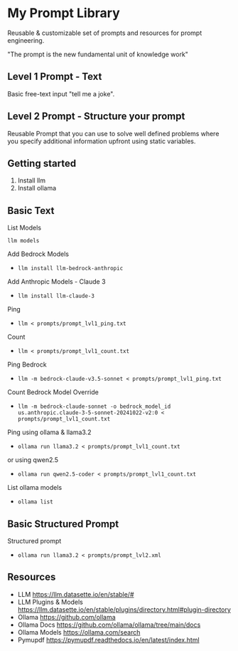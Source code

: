 # My Prompt Library

Reusable & customizable set of prompts and resources for prompt engineering.

"The prompt is the new fundamental unit of knowledge work"

## Level 1 Prompt - Text

Basic free-text input "tell me a joke".

## Level 2 Prompt - Structure your prompt

Reusable Prompt that you can use to solve well defined problems where you specify additional information upfront using static variables.

## Getting started

1. Install llm
2. Install ollama

## Basic Text

List Models

`llm models`

Add Bedrock Models

- `llm install llm-bedrock-anthropic`

Add Anthropic Models - Claude 3

- `llm install llm-claude-3`

Ping

- `llm < prompts/prompt_lvl1_ping.txt`

Count

- `llm < prompts/prompt_lvl1_count.txt`

Ping Bedrock

- `llm -m bedrock-claude-v3.5-sonnet < prompts/prompt_lvl1_ping.txt`

Count Bedrock Model Override

- `llm -m bedrock-claude-sonnet -o bedrock_model_id us.anthropic.claude-3-5-sonnet-20241022-v2:0 < prompts/prompt_lvl1_count.txt`

Ping using ollama & llama3.2

- `ollama run llama3.2 < prompts/prompt_lvl1_count.txt`

or using qwen2.5

- `ollama run qwen2.5-coder < prompts/prompt_lvl1_count.txt`

List ollama models

- `ollama list`

## Basic Structured Prompt

Structured prompt

- `ollama run llama3.2 < prompts/prompt_lvl2.xml`

## Resources

- LLM <https://llm.datasette.io/en/stable/#>
- LLM Plugins & Models <https://llm.datasette.io/en/stable/plugins/directory.html#plugin-directory>
- Ollama <https://github.com/ollama>
- Ollama Docs <https://github.com/ollama/ollama/tree/main/docs>
- Ollama Models <https://ollama.com/search>
- Pymupdf <https://pymupdf.readthedocs.io/en/latest/index.html>
